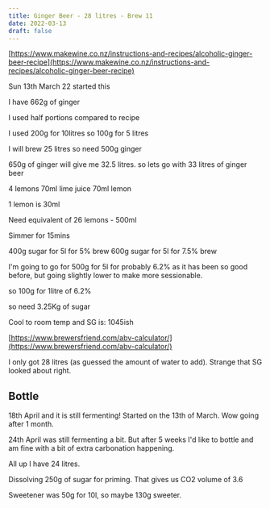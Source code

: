 ```yaml
---
title: Ginger Beer - 28 litres - Brew 11
date: 2022-03-13
draft: false 
---
```


[https://www.makewine.co.nz/instructions-and-recipes/alcoholic-ginger-beer-recipe](https://www.makewine.co.nz/instructions-and-recipes/alcoholic-ginger-beer-recipe)

Sun 13th March 22 started this

I have 662g of ginger

I used half portions compared to recipe

I used 200g for 10litres
so 100g for 5 litres

I will brew 25 litres so need 500g ginger

650g of ginger will give me 32.5 litres.
so lets go with 33 litres of ginger beer

4 lemons 
70ml lime juice
70ml lemon

1 lemon is 30ml

Need equivalent of 26 lemons - 500ml

Simmer for 15mins


400g sugar for 5l for 5% brew
600g sugar for 5l for 7.5% brew

I'm going to go for 500g for 5l for probably 6.2% as it has been so good before, but going slightly lower to make more sessionable.

so 100g for 1litre of 6.2%

so need 3.25Kg of sugar

Cool to room temp and SG is: 1045ish

[https://www.brewersfriend.com/abv-calculator/](https://www.brewersfriend.com/abv-calculator/) 

I only got 28 litres (as guessed the amount of water to add). Strange that SG looked about right.


## Bottle

18th April and it is still fermenting! Started on the 13th of March. Wow going after 1 month.

24th April was still fermenting a bit. But after 5 weeks I'd like to bottle and am fine with a bit of extra carbonation happening.

All up I have 24 litres.


Dissolving 250g of sugar for priming. That gives us CO2 volume of 3.6

Sweetener was 50g for 10l, so maybe 130g sweeter.
